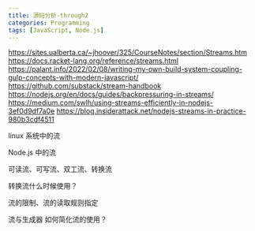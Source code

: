 ```yaml
---
title: 源码分析-through2
categories: Programming
tags: [JavaScript, Node.js]
---
```

https://sites.ualberta.ca/~jhoover/325/CourseNotes/section/Streams.htm
https://docs.racket-lang.org/reference/streams.html
https://palant.info/2022/02/08/writing-my-own-build-system-coupling-gulp-concepts-with-modern-javascript/
https://github.com/substack/stream-handbook
https://nodejs.org/en/docs/guides/backpressuring-in-streams/
https://medium.com/swlh/using-streams-efficiently-in-nodejs-3ef0d9df7a0e
https://blog.insiderattack.net/nodejs-streams-in-practice-980b3cdf4511

linux 系统中的流

Node.js 中的流

可读流、可写流、双工流、转换流

转换流什么时候使用？

流的限制、流的读取规则指定

流与生成器
如何简化流的使用？
